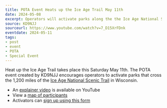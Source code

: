 ```yaml
---
title: POTA Event Heats up the Ice Age Trail May 11th
date: 2024-05-08
excerpt: Operators will activate parks along the the Ice Age National Scenic Trail.
source: KD9NJJ
sourceurl: https://www.youtube.com/watch?v=7_D15XrFDnk
eventdate: 2024-05-11
tags:
- post
- event
- POTA
- Special Event
---
```

Heat up the Ice Age Trail takes place this Saturday May 11th. The POTA event created by KD9NJJ encourages operators to activate parks that cross the 1,200 miles of the [Ice Age National Scenic Trail](https://www.nps.gov/iatr/index.htm) in Wisconsin. 

- An [explainer video](https://www.youtube.com/watch?v=7_D15XrFDnk) is available on YouTube
- View a [map of participants](https://www.google.com/maps/d/u/0/viewer?mid=1EmcclGd4QmqKFTOWMJldz6-GDecvyVM&ll=44.19177729357263%2C-90.01523499999999&z=8)
- Activators can [sign up using this form](https://docs.google.com/forms/d/e/1FAIpQLSelRR28ePYyPPEFZyVWLUvkJuAmnalUbayhzPi8A4sGQ6njMQ/viewform)